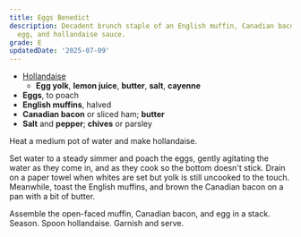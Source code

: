 ```yaml
---
title: Eggs Benedict
description: Decadent brunch staple of an English muffin, Canadian bacon, poached
  egg, and hollandaise sauce.
grade: E
updatedDate: '2025-07-09'
---
```

- [Hollandaise](../sauces-condiments/hollandaise)
    - **Egg yolk**, **lemon juice**, **butter**, **salt**, **cayenne**  
- **Eggs**, to poach
- **English muffins**, halved
- **Canadian bacon** or sliced ham; **butter**
- **Salt** and **pepper**; **chives** or parsley

Heat a medium pot of water and make hollandaise. 

Set water to a steady simmer and poach the eggs, gently agitating the water as they come in, and as they cook so the bottom doesn't stick. Drain on a paper towel when whites are set but yolk is still uncooked to the touch. Meanwhile, toast the English muffins, and brown the Canadian bacon on a pan with a bit of butter. 

Assemble the open-faced muffin, Canadian bacon, and egg in a stack. Season. Spoon hollandaise. Garnish and serve.